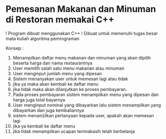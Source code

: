 # Pemesanan Makanan dan Minuman di Restoran memakai C++

! Program dibuat menggunakan C++
! Dibuat untuk memenuhi tugas besar mata kuliah algoritma pemrograman

Konsep :
1. Menampilkan daftar menu makanan dan minuman yang akan dipilih beserta harga dan nama restaurantnya
2. User memilih salah satu menu makanan atau minuman 
3. User menginput jumlah menu yang dipesan
4. Sistem menanyakan user untuk memesan lagi atau tidak
5. jika ya maka akan kembali ke daftar menu
6. jika tidak maka akan dilanjutkan ke proses pembayaran.
7. Pada proses pembayaran sistem menampilkan menu yang dipesan dan harga juga total bayarnya
8. User menginput nominal yang dibayarkan lalu sistem menampilkan yang dibayarkan dan juga kembaliannya 
9. sistem menam[ilkan pertanyaan kepada user, apakah akan memesan lagi
10. jika ya kembali ke daftar menu
11. jika tidak menampilkan ucapan terimakasih telah berbelanja
